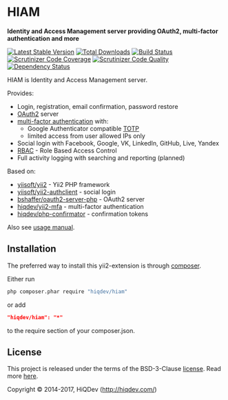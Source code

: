 # HIAM

**Identity and Access Management server providing OAuth2, multi-factor authentication and more**

[![Latest Stable Version](https://poser.pugx.org/hiqdev/hiam/v/stable)](https://packagist.org/packages/hiqdev/hiam)
[![Total Downloads](https://poser.pugx.org/hiqdev/hiam/downloads)](https://packagist.org/packages/hiqdev/hiam)
[![Build Status](https://img.shields.io/travis/hiqdev/hiam.svg)](https://travis-ci.org/hiqdev/hiam)
[![Scrutinizer Code Coverage](https://img.shields.io/scrutinizer/coverage/g/hiqdev/hiam.svg)](https://scrutinizer-ci.com/g/hiqdev/hiam/)
[![Scrutinizer Code Quality](https://img.shields.io/scrutinizer/g/hiqdev/hiam.svg)](https://scrutinizer-ci.com/g/hiqdev/hiam/)
[![Dependency Status](https://www.versioneye.com/php/hiqdev:hiam/dev-master/badge.svg)](https://www.versioneye.com/php/hiqdev:hiam/dev-master)

HIAM is Identity and Access Management server.

Provides:

- Login, registration, email confirmation, password restore
- [OAuth2] server
- [multi-factor authentication] with:
    - Google Authenticator compatible [TOTP]
    - limited access from user allowed IPs only
- Social login with Facebook, Google, VK, LinkedIn, GitHub, Live, Yandex
- [RBAC] - Role Based Access Control
- Full activity logging with searching and reporting (planned)

Based on:

- [yiisoft/yii2] - Yii2 PHP framework
- [yiisoft/yii2-authclient] - social login
- [bshaffer/oauth2-server-php] - OAuth2 server
- [hiqdev/yii2-mfa] - multi-factor authentication
- [hiqdev/php-confirmator] - confirmation tokens

Also see [usage manual].

[OAuth2]:                       https://oauth.net/2/
[multi-factor authentication]:  https://en.wikipedia.org/wiki/Multi-factor_authentication
[TOTP]:                         https://en.wikipedia.org/wiki/Time-based_One-time_Password_Algorithm
[RBAC]:                         https://en.wikipedia.org/wiki/Role-based_access_control
[yiisoft/yii2]:                 https://github.com/yiisoft/yii2
[yiisoft/yii2-authclient]:      https://github.com/yiisoft/yii2-authclient
[bshaffer/oauth2-server-php]:   https://github.com/bshaffer/oauth2-server-php
[hiqdev/yii2-mfa]:              https://github.com/hiqdev/yii2-mfa
[hiqdev/php-confirmator]:       https://github.com/hiqdev/php-confirmator
[usage manual]:                 /docs/Usage.md

## Installation

The preferred way to install this yii2-extension is through [composer](http://getcomposer.org/download/).

Either run

```sh
php composer.phar require "hiqdev/hiam"
```

or add

```json
"hiqdev/hiam": "*"
```

to the require section of your composer.json.

## License

This project is released under the terms of the BSD-3-Clause [license](LICENSE).
Read more [here](http://choosealicense.com/licenses/bsd-3-clause).

Copyright © 2014-2017, HiQDev (http://hiqdev.com/)
